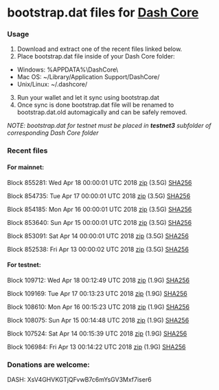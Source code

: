 # bootstrap.dat files for [Dash Core](https://www.dash.org)

### Usage

1. Download and extract one of the recent files linked below.
2. Place bootstrap.dat file inside of your Dash Core folder:
 - Windows: %APPDATA%\DashCore\
 - Mac OS: ~/Library/Application Support/DashCore/
 - Unix/Linux: ~/.dashcore/
3. Run your wallet and let it sync using bootstrap.dat
4. Once sync is done bootstrap.dat file will be renamed to bootstrap.dat.old automagically and can be safely removed.

_NOTE: bootstrap.dat for testnet must be placed in **testnet3** subfolder of corresponding Dash Core folder_

### Recent files

#### For mainnet:

Block 855281: Wed Apr 18 00:00:01 UTC 2018 [zip](https://dash-bootstrap.ams3.digitaloceanspaces.com/mainnet/2018-04-18/bootstrap.dat.zip) (3.5G) [SHA256](https://dash-bootstrap.ams3.digitaloceanspaces.com/mainnet/2018-04-18/sha256.txt)

Block 854735: Tue Apr 17 00:00:01 UTC 2018 [zip](https://dash-bootstrap.ams3.digitaloceanspaces.com/mainnet/2018-04-17/bootstrap.dat.zip) (3.5G) [SHA256](https://dash-bootstrap.ams3.digitaloceanspaces.com/mainnet/2018-04-17/sha256.txt)

Block 854185: Mon Apr 16 00:00:01 UTC 2018 [zip](https://dash-bootstrap.ams3.digitaloceanspaces.com/mainnet/2018-04-16/bootstrap.dat.zip) (3.5G) [SHA256](https://dash-bootstrap.ams3.digitaloceanspaces.com/mainnet/2018-04-16/sha256.txt)

Block 853640: Sun Apr 15 00:00:01 UTC 2018 [zip](https://dash-bootstrap.ams3.digitaloceanspaces.com/mainnet/2018-04-15/bootstrap.dat.zip) (3.5G) [SHA256](https://dash-bootstrap.ams3.digitaloceanspaces.com/mainnet/2018-04-15/sha256.txt)

Block 853091: Sat Apr 14 00:00:01 UTC 2018 [zip](https://dash-bootstrap.ams3.digitaloceanspaces.com/mainnet/2018-04-14/bootstrap.dat.zip) (3.5G) [SHA256](https://dash-bootstrap.ams3.digitaloceanspaces.com/mainnet/2018-04-14/sha256.txt)

Block 852538: Fri Apr 13 00:00:02 UTC 2018 [zip](https://dash-bootstrap.ams3.digitaloceanspaces.com/mainnet/2018-04-13/bootstrap.dat.zip) (3.5G) [SHA256](https://dash-bootstrap.ams3.digitaloceanspaces.com/mainnet/2018-04-13/sha256.txt)


#### For testnet:

Block 109712: Wed Apr 18 00:12:49 UTC 2018 [zip](https://dash-bootstrap.ams3.digitaloceanspaces.com/testnet/2018-04-18/bootstrap.dat.zip) (1.9G) [SHA256](https://dash-bootstrap.ams3.digitaloceanspaces.com/testnet/2018-04-18/sha256.txt)

Block 109169: Tue Apr 17 00:13:23 UTC 2018 [zip](https://dash-bootstrap.ams3.digitaloceanspaces.com/testnet/2018-04-17/bootstrap.dat.zip) (1.9G) [SHA256](https://dash-bootstrap.ams3.digitaloceanspaces.com/testnet/2018-04-17/sha256.txt)

Block 108610: Mon Apr 16 00:15:23 UTC 2018 [zip](https://dash-bootstrap.ams3.digitaloceanspaces.com/testnet/2018-04-16/bootstrap.dat.zip) (1.9G) [SHA256](https://dash-bootstrap.ams3.digitaloceanspaces.com/testnet/2018-04-16/sha256.txt)

Block 108075: Sun Apr 15 00:14:48 UTC 2018 [zip](https://dash-bootstrap.ams3.digitaloceanspaces.com/testnet/2018-04-15/bootstrap.dat.zip) (1.9G) [SHA256](https://dash-bootstrap.ams3.digitaloceanspaces.com/testnet/2018-04-15/sha256.txt)

Block 107524: Sat Apr 14 00:15:39 UTC 2018 [zip](https://dash-bootstrap.ams3.digitaloceanspaces.com/testnet/2018-04-14/bootstrap.dat.zip) (1.9G) [SHA256](https://dash-bootstrap.ams3.digitaloceanspaces.com/testnet/2018-04-14/sha256.txt)

Block 106984: Fri Apr 13 00:14:22 UTC 2018 [zip](https://dash-bootstrap.ams3.digitaloceanspaces.com/testnet/2018-04-13/bootstrap.dat.zip) (1.9G) [SHA256](https://dash-bootstrap.ams3.digitaloceanspaces.com/testnet/2018-04-13/sha256.txt)


### Donations are welcome:

DASH: XsV4GHVKGTjQFvwB7c6mYsGV3Mxf7iser6
